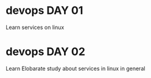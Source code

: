 # devops DAY 01
Learn services on linux 
# devops DAY 02
Learn Elobarate study about services in linux in general
